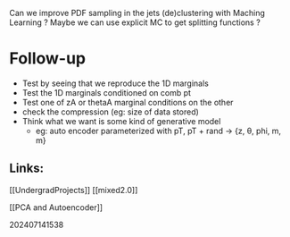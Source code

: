 Can we improve PDF sampling in the jets (de)clustering with Maching Learning ? Maybe we can use explicit MC to get splitting functions ?


# Follow-up

- Test by seeing that we reproduce the 1D marginals
- Test the 1D marginals conditioned on comb pt
- Test one of zA or thetaA marginal conditions on the other
- check the compression (eg: size of data stored)
- Think what we want is some kind of generative model
	- eg: auto encoder parameterized with pT,  pT + rand -> {z, θ, phi, m, m}


## Links: 
[[UndergradProjects]]
[[mixed2.0]]

[[PCA and Autoencoder]]


202407141538
